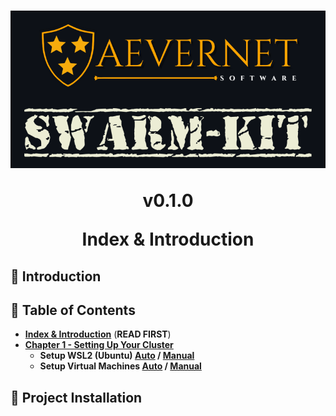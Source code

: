 <h1 align="center">
<img src="https://raw.githubusercontent.com/Ragdata/Ragdata/master/images/logo/banner/SK2-800x400.png" alt="Aevernet">

v0.1.0

Index & Introduction
</h1>



## 📘 Introduction


## 📖 Table of Contents

- [**Index & Introduction**](0-Index.md) (**READ FIRST**)
- [**Chapter 1 - Setting Up Your Cluster**](1-Cluster.md)
    - **Setup WSL2 (Ubuntu) [Auto](1-vm-init-auto.md) / [Manual](1-wsl-init.md)**
    - **Setup Virtual Machines [Auto](1-vm-init-auto.md) / [Manual](1-vm-init.md)**

## 📂 Project Installation
